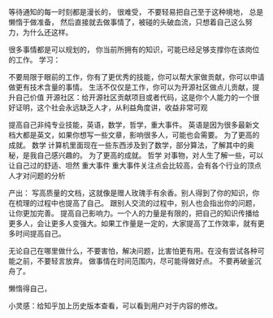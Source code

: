 等待通知的每一时刻都是漫长的，
很难受，
不要轻易把自己至于这种境地，
总是懒惰于做准备，
然后直接就去做事情了，被碰的头破血流，只想着自己这么努力，为什么还这样。

很多事情都是可以规划的，
你当前所拥有的知识，可能已经足够支撑你在该岗位的工作。
学习：

不要局限于眼前的工作，你有了更优秀的技能，你可以帮大家做贡献，你可以申请做更有技术含量的事情。
生活不仅仅是工作，你可以为开源社区做点儿贡献，提升自己价值
开源社区：给开源社区贡献项目或者代码，这是你个人能力的一个很好证明，这个社会永远缺乏人才，从利益角度讲，收益非常可观

提高自己非纯专业技能，英语，数学，哲学，重大事件。
英语是因为很多最新文档大都是英文，如果你想写一些文章，影响很多人，可能也会需要。 为了更高的成就。
数学 计算机里面现在一些东西涉及到了数学，部分算法，了解其中的奥秘，是我自己感兴趣的。 为了更高的成就。
哲学 对事物，对人生了解一些，可以让自己过的舒适、坦然
重大事件 重大事件关注点会比较高，会有各个行业的顶点人才对问题的分析

产出：
写高质量的文档，这就像是赠人玫瑰手有余香。别人得到了你的知识，你在梳理的过程中也提高了自己。
跟别人交流的过程中，别人也会指出你的问题，让你更加完善。
提高自己影响力。一个人的力量是有限的，把自己的知识传播给更多人，会让更多人变强大。如果工作量是一定的，大家提高了工作效率，就有更多时间提高自己。

无论自己在哪里做什么，不要害怕，解决问题，比害怕更有用。在没有尝试各种可能之前，不要轻言放弃。
做事情在时间范围内，尽可能得做好点。
不要再破釜沉舟了。

懒惰得自己，

小灵感：给知乎加上历史版本查看，可以看到用户对于内容的修改。


